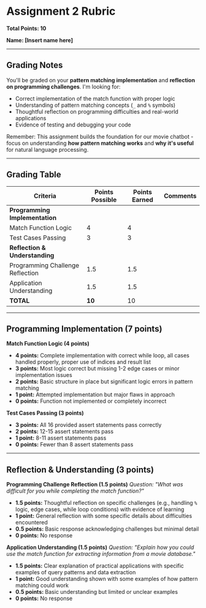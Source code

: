 # Assignment 2 Rubric
**Total Points: 10**

**Name: [Insert name here]**

---

## Grading Notes

You'll be graded on your **pattern matching implementation** and **reflection on programming challenges**. I'm looking for:
- Correct implementation of the match function with proper logic
- Understanding of pattern matching concepts (`_` and `%` symbols)
- Thoughtful reflection on programming difficulties and real-world applications
- Evidence of testing and debugging your code

Remember: This assignment builds the foundation for our movie chatbot - focus on understanding **how pattern matching works** and **why it's useful** for natural language processing.

---

## Grading Table

| Criteria | Points Possible | Points Earned | Comments |
|----------|----------------|---------------|----------|
| **Programming Implementation** | | | |
| Match Function Logic | 4 | 4 | |
| Test Cases Passing | 3 | 3 | |
| **Reflection & Understanding** | | | |
| Programming Challenge Reflection | 1.5 | 1.5 |  |
| Application Understanding | 1.5 | 1.5 | |
| **TOTAL** | **10** | 10 | |


---

## Programming Implementation (7 points)

**Match Function Logic (4 points)**
- **4 points:** Complete implementation with correct while loop, all cases handled properly, proper use of indices and result list
- **3 points:** Most logic correct but missing 1-2 edge cases or minor implementation issues
- **2 points:** Basic structure in place but significant logic errors in pattern matching
- **1 point:** Attempted implementation but major flaws in approach
- **0 points:** Function not implemented or completely incorrect

**Test Cases Passing (3 points)**
- **3 points:** All 16 provided assert statements pass correctly
- **2 points:** 12-15 assert statements pass
- **1 point:** 8-11 assert statements pass  
- **0 points:** Fewer than 8 assert statements pass

---

## Reflection & Understanding (3 points)

**Programming Challenge Reflection (1.5 points)**
*Question: "What was difficult for you while completing the match function?"*
- **1.5 points:** Thoughtful reflection on specific challenges (e.g., handling `%` logic, edge cases, while loop conditions) with evidence of learning
- **1 point:** General reflection with some specific details about difficulties encountered
- **0.5 points:** Basic response acknowledging challenges but minimal detail
- **0 points:** No response

**Application Understanding (1.5 points)**
*Question: "Explain how you could use the match function for extracting information from a movie database."*
- **1.5 points:** Clear explanation of practical applications with specific examples of query patterns and data extraction
- **1 point:** Good understanding shown with some examples of how pattern matching could work
- **0.5 points:** Basic understanding but limited or unclear examples
- **0 points:** No response 